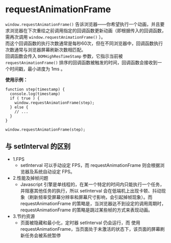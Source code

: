 # requestAnimationFrame 

```window.requestAnimationFrame()``` 告诉浏览器——你希望执行一个动画，并且要求浏览器在下次重绘之前调用指定的回调函数更新动画（即根据传入的回调函数，需再次调用 ```window.requestAnimationFrame()``` ）。  
而这个回调函数的执行次数通常是每秒60次，但在不同浏览器中，回调函数执行次数通常与浏览器屏幕刷新次数相匹配。  
回调函数会传入 ```DOMHighResTimeStamp``` 参数，它指示当前被 ```requestAnimationFrame()``` 排序的回调函数被触发的时间，回调函数会接收到一个时间戳，最小进度为 1ms 。

**使用示例：**  
```
function step(timestamp) {
  console.log(timestamp)
  if ( true ) {
    window.requestAnimationFrame(step);
  } else {
    // ...
  }
}

window.requestAnimationFrame(step);
```

## 与 setInterval 的区别

- 1.FPS
  - setInterval 可以手动设定 FPS，而 requestAnimationFrame 则会根据浏览器及系统自动设定 FPS。
- 2.性能及掉帧问题
  - Javascript 引擎是单线程的，在某一个特定的时间内只能执行一个任务，并阻塞其他任务的执行，所以 setInterval 会在低端机上出现卡顿、抖动现象（刷新频率受屏幕分辨率和屏幕尺寸影响，会引起掉帧现象）。而 requestAnimationFrame 的策略是，当浏览器达不到设定的调用周期时，requestAnimationFrame 的策略是跳过某些帧的方式来表现动画。
- 3.节约资源
  - 页面被隐藏和最小化，定时器 setInterval 仍会运行，而 使用 requestAnimationFrame，当页面处于未激活的状态下，该页面的屏幕刷新任务会被系统暂停